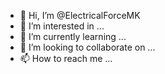 - 👋 Hi, I’m @ElectricalForceMK
- 👀 I’m interested in ...
- 🌱 I’m currently learning ...
- 💞️ I’m looking to collaborate on ...
- 📫 How to reach me ...

<!---
ElectricalForceMK/ElectricalForceMK is a ✨ special ✨ repository because its `README.md` (this file) appears on your GitHub profile.
You can click the Preview link to take a look at your changes.
--->
